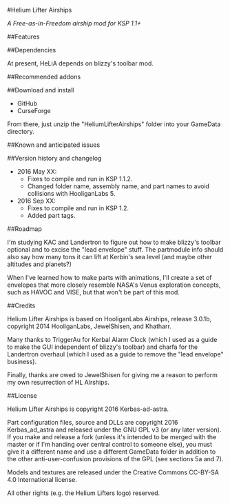 #Helium Lifter Airships

*A Free-as-in-Freedom airship mod for KSP 1.1+*

##Features



##Dependencies

At present, HeLiA depends on blizzy's toolbar mod.

##Recommended addons

##Download and install

* GitHub
* CurseForge

From there, just unzip the "HeliumLifterAirships" folder into your GameData directory.

##Known and anticipated issues

##Version history and changelog

* 2016 May XX:
	* Fixes to compile and run in KSP 1.1.2.
	* Changed folder name, assembly name, and part names to avoid collisions with HooliganLabs 5.
* 2016 Sep XX:
	* Fixes to compile and run in KSP 1.2.
	* Added part tags.

##Roadmap

I'm studying KAC and Landertron to figure out how to make blizzy's toolbar optional and to excise the "lead envelope" stuff.  The partmodule info should also say how many tons it can lift at Kerbin's sea level (and maybe other altitudes and planets?)

When I've learned how to make parts with animations, I'll create a set of envelopes that more closely resemble NASA's Venus exploration concepts, such as HAVOC and VISE, but that won't be part of this mod.

##Credits

Helium Lifter Airships is based on HooliganLabs Airships, release 3.0.1b, copyright 2014 HooliganLabs, JewelShisen, and Khatharr.

Many thanks to TriggerAu for Kerbal Alarm Clock (which I used as a guide to make the GUI independent of blizzy's toolbar) and charfa for the Landertron overhaul (which I used as a guide to remove the "lead envelope" business).

Finally, thanks are owed to JewelShisen for giving me a reason to perform my own resurrection of HL Airships.

##License

Helium Lifter Airships is copyright 2016 Kerbas-ad-astra.

Part configuration files, source and DLLs are copyright 2016 Kerbas_ad_astra and released under the GNU GPL v3 (or any later version).  If you make and release a fork (unless it's intended to be merged with the master or if I'm handing over central control to someone else), you must give it a different name and use a different GameData folder in addition to the other anti-user-confusion provisions of the GPL (see sections 5a and 7).

Models and textures are released under the Creative Commons CC-BY-SA 4.0 International license.

All other rights (e.g. the Helium Lifters logo) reserved.